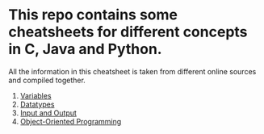 # This repo contains some cheatsheets for different concepts in C, Java and Python.
All the information in this cheatsheet is taken from different online sources and compiled together.

1. [Variables](/HTML/variables.html)
2. [Datatypes](/HTML/datatypes.html)
3. [Input and Output](/HTML/inout.html)
4. [Object-Oriented Programming](/HTML/oops.html)
